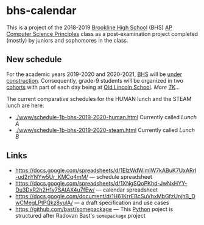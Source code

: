 # bhs-calendar

This is a project of the 2018-2019 [Brookline High School](http://bhs.brookline.k12.ma.us/career--technology-education.html) (BHS) [AP Computer Science Principles](https://sites.google.com/psbma.org/david-petty/archive/2018-2019/apcsp) class as a post-examination project completed (mostly) by juniors and sophomores in the class.

## New schedule

For the academic years 2019-2020 and 2020-2021, [BHS](http://bhs.brookline.k12.ma.us/) will be [under construction](http://bhs.brookline.k12.ma.us/expansion-project.html). Consequently, grade-9 students will be organized in two [cohorts](http://bhs.brookline.k12.ma.us/9th-grade-transition.html) with part of each day being at [Old Lincoln School](https://google.com/maps/place/194+Boylston+St.+02445). *More [TK](https://en.wikipedia.org/wiki/To_come_(publishing))&hellip;*

The current comparative schedules for the HUMAN lunch and the STEAM lunch are here:
- [./www/schedule-1b-bhs-2019-2020-human.html](./www/schedule-1b-bhs-2019-2020-human.html) Currently called *Lunch A*
- [./www/schedule-1b-bhs-2019-2020-steam.html](./www/schedule-1b-bhs-2019-2020-steam.html) Currently called *Lunch B*

## Links

- https://docs.google.com/spreadsheets/d/1ElzWdWimIW7kABuK7UxARrl-ud2nYNYw5Ur_KMCq4mM/ &mdash; schedule spreadsheet
- https://docs.google.com/spreadsheets/d/1XNgSQoPKhd-JwNxHYY-Du3DxR2h2H1y7SAtAX4u7fEw/ &mdash; calendar spreadsheet
- https://docs.google.com/document/d/1H61KrrEBcSuVhxMbGfzUnjhB_DwCMegLPtPQkz8yulA/ &mdash; a draft specification and use cases
- https://github.com/bast/somepackage &mdash; This [Python](https://docs.python.org/3/) poject is structured after Radovan Bast's `somepackage` project

